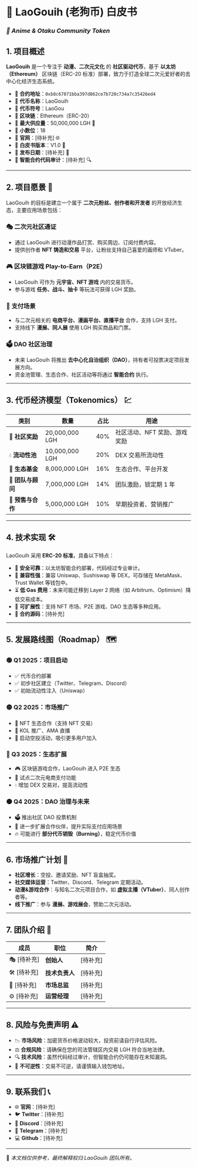 # 🐶 LaoGouih (老狗币) 白皮书  
### *🎨 Anime & Otaku Community Token*  

## **1. 项目概述**  

**LaoGouih** 是一个专注于 **动漫、二次元文化** 的 **社区驱动代币**，基于 **以太坊（Ethereum）** 区块链（ERC-20 标准）部署，致力于打造全球二次元爱好者的去中心化经济生态系统。  

- 🔹 **合约地址**：`0xb8c67071bba397d862ce7b720c734a7c35426ed4`  
- 🔹 **代币名称**：LaoGouih  
- 🔹 **代币符号**：LaoGou  
- 🔹 **区块链**：Ethereum（ERC-20）  
- 🔹 **最大供应量**：50,000,000 LGH 🏦  
- 🔹 **小数位**：18  
- 🔹 **官网**：[待补充] 🌐  
- 🔹 **白皮书版本**：V1.0 📜  
- 🔹 **发布日期**：[待补充] 📅  
- 🔹 **智能合约代码审计**：[待补充] 🔍  

---

## **2. 项目愿景 🚀**  

LaoGouih 的目标是建立一个属于 **二次元粉丝、创作者和开发者** 的开放经济生态，主要应用场景包括：  

### 🎭 **二次元社区通证**
- 通过 LaoGouih 进行动漫作品打赏、购买周边、订阅付费内容。  
- 提供创作者 **NFT 铸造和交易** 平台，让粉丝支持自己喜爱的画师和 VTuber。  

### 🎮 **区块链游戏 Play-to-Earn（P2E）**
- LaoGouih 可作为 **元宇宙、NFT 游戏** 内的交易货币。  
- 参与游戏 **任务、战斗、抽卡** 等玩法可获得 LGH 奖励。  

### 🛒 **支付场景**
- 与二次元相关的 **电商平台、漫画平台、直播平台** 合作，支持 LGH 支付。  
- 支持线下 **漫展、同人展** 使用 LGH 购买商品和门票。  

### 🗳 **DAO 社区治理**
- 未来 LaoGouih 将推出 **去中心化自治组织（DAO）**，持有者可投票决定项目发展方向。  
- 资金池管理、生态合作、社区活动等将通过 **智能合约** 执行。  

---

## **3. 代币经济模型（Tokenomics） 💹**  

| **类别**     | **数量**        | **占比**  | **用途** |
|-------------|---------------|----------|---------|
| 🎁 **社区奖励**  | 20,000,000 LGH | 40%      | 社区活动、NFT 奖励、游戏奖励 |
| 💧 **流动性池**  | 10,000,000 LGH | 20%      | DEX 交易所流动性 |
| 🔧 **生态基金**  | 8,000,000 LGH  | 16%      | 生态合作、平台开发 |
| 👥 **团队与顾问** | 7,000,000 LGH  | 14%      | 团队激励，锁定期 1 年 |
| 🤝 **预售与合作** | 5,000,000 LGH  | 10%      | 早期投资者、营销推广 |

---

## **4. 技术实现 🛠**  

LaoGouih 采用 **ERC-20 标准**，具备以下特点：  
- 🔐 **安全可靠**：以太坊智能合约部署，代码经过专业审计。  
- 🔄 **兼容性强**：兼容 Uniswap、Sushiswap 等 DEX，可存储在 MetaMask、Trust Wallet 等钱包中。  
- ⏳ **低 Gas 费用**：未来可能迁移到 Layer 2 网络（如 Arbitrum、Optimism）降低交易成本。  
- 🚀 **可扩展性**：支持 NFT 市场、P2E 游戏、DAO 生态等多种应用。  
- 🔗 **合约源码**：[待补充]  

---

## **5. 发展路线图（Roadmap） 🗺**  

### **🟢 Q1 2025：项目启动**  
- ✅ 代币合约部署  
- ✅ 初步社区建立（Twitter、Telegram、Discord）  
- ✅ 初始流动性注入（Uniswap）  

### **🟡 Q2 2025：市场推广**  
- 🚀 NFT 生态合作（支持 NFT 交易）  
- 📣 KOL 推广、AMA 直播  
- 🎁 启动空投活动，吸引更多用户加入  

### **🔵 Q3 2025：生态扩展**  
- 🎮 区块链游戏合作，LaoGouih 进入 P2E 生态  
- 🛒 试点二次元电商支付功能  
- 💧 增加 DEX 交易对，提高流动性  

### **🟠 Q4 2025：DAO 治理与未来**  
- 🗳 推出社区 DAO 投票机制  
- 🔗 进一步扩展合作伙伴，提升实际支付应用场景  
- 🔥 可能进行 **部分代币销毁（Burning）**，稳定代币价值  

---

## **6. 市场推广计划 📢**  

- **社区增长**：空投、邀请奖励、NFT 盲盒抽奖。  
- **社交媒体运营**：Twitter、Discord、Telegram 定期活动。  
- **动漫&游戏合作**：与知名二次元项目合作，如 **虚拟主播（VTuber）**、同人创作者等。  
- **线下推广**：参与 **漫展、游戏展会**，赞助二次元活动。  

---

## **7. 团队介绍 👥**  

| **成员** | **职位** | **简介** |
|---------|---------|---------|
| 🎭 [待补充] | **创始人** | [待补充] |
| 🛠 [待补充] | **技术负责人** | [待补充] |
| 📢 [待补充] | **市场总监** | [待补充] |
| ⚙ [待补充] | **运营经理** | [待补充] |

---

## **8. 风险与免责声明 ⚠**  

- 📉 **市场风险**：加密货币价格波动较大，投资前请自行评估风险。  
- ⚖ **合规风险**：请确保在您的司法管辖区内交易 LGH 符合当地法律。  
- 🔍 **技术风险**：虽然代码经过审计，但智能合约仍可能存在未知漏洞。  
- 🚫 **不可逆性**：交易不可逆，请谨慎输入钱包地址。  

---

## **9. 联系我们 📞**  

- 🌐 **官网**：[待补充]  
- 🐦 **Twitter**：[待补充]  
- 💬 **Discord**：[待补充]  
- 📢 **Telegram**：[待补充]  
- 💻 **Github**：[待补充]  

---

📜 *本文档仅供参考，最终解释权归 LaoGouih 团队所有。*
